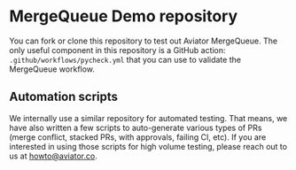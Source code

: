 # MergeQueue Demo repository
You can fork or clone this repository to test out Aviator MergeQueue. The only useful component in this repository is a GitHub action: `.github/workflows/pycheck.yml` that you can use to validate the MergeQueue workflow.

## Automation scripts
We internally use a similar repository for automated testing. That means, we have also written a few scripts to auto-generate various types of PRs (merge conflict, stacked PRs, with approvals, failing CI, etc). If you are interested in using those scripts for high volume testing, please reach out to us at howto@aviator.co.
